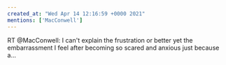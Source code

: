 ```yaml
---
created_at: "Wed Apr 14 12:16:59 +0000 2021"
mentions: ['MacConwell']
---
```


RT @MacConwell: I can't explain the frustration or better yet the embarrassment I feel after becoming so scared and anxious just because a…